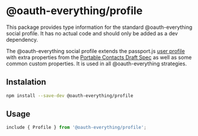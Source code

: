 @oauth-everything/profile
=========================

This package provides type information for the standard @oauth-everything
social profile. It has no actual code and should only be added as a dev
dependency.

The @oauth-everything social profile extends the passport.js [user profile](http://www.passportjs.org/docs/profile/)
with extra properties from the [Portable Contacts Draft Spec](http://portablecontacts.net/draft-spec/)
as well as some common custom properties. It is used in all @oauth-everything strategies.

## Instalation
```bash
npm install --save-dev @oauth-everything/profile
```

## Usage
```ts
include { Profile } from '@oauth-everything/profile';
```
